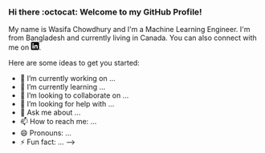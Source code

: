 ### Hi there :octocat: Welcome to my GitHub Profile!

<!--
**wchowdhu/wchowdhu** is a ✨ _special_ ✨ repository because its `README.md` (this file) appears on your GitHub profile.

<!-- Actual text -->

My name is Wasifa Chowdhury and I'm a Machine Learning Engineer. I'm from Bangladesh and currently living in Canada.
You can also connect with me on [![Linkedin][1.2]][1].

<!-- Icons -->

[1.2]: https://github.com/wchowdhu/wchowdhu/blob/main/linkedin.png (Linkedin icon without padding)

<!-- Links to your social media accounts -->

[1]: https://www.linkedin.com/in/wasifa-chowdhury

Here are some ideas to get you started:

- 🔭 I’m currently working on ...
- 🌱 I’m currently learning ...
- 👯 I’m looking to collaborate on ...
- 🤔 I’m looking for help with ...
- 💬 Ask me about ...
- 📫 How to reach me: ...
- 😄 Pronouns: ...
- ⚡ Fun fact: ...
-->
